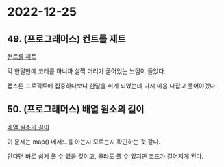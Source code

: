 # 2022-12-25

## 49. (프로그래머스) 컨트롤 제트

[컨트롤 제트](https://school.programmers.co.kr/learn/courses/30/lessons/120853)

약 한달만에 코테를 하니까 살짝 머리가 굳어있는 느낌이 들었다.

캡스톤 프로젝트에 집중하다보니 한달을 쉬게 되었는데 다시 마음 다잡고 풀어야겠다.

## 50. (프로그래머스) 배열 원소의 길이

[배열 원소의 길이](https://school.programmers.co.kr/learn/courses/30/lessons/120854)

이 문제는 map() 메서드를 아는지 모르는지 확인하는 것 같다.

안다면 바로 쉽게 풀 수 있을 것이고, 몰라도 풀 수 있지만 코드가 길어지게 된다.

